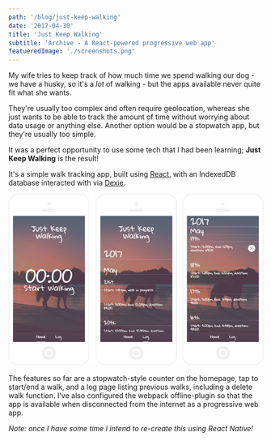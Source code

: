 ```yaml
---
path: '/blog/just-keep-walking'
date: '2017-04-30'
title: 'Just Keep Walking'
subtitle: 'Archive - A React-powered progressive web app'
featueredImage: './screenshots.png'
---
```


My wife tries to keep track of how much time we spend walking our dog - we have a husky, so it's a <em>lot</em> of walking - but the apps available never quite fit what she wants.

They're usually too complex and often require geolocation, whereas she just wants to be able to track the amount of time without worrying about data usage or anything else. Another option would be a stopwatch app, but they're usually too simple.

It was a perfect opportunity to use some tech that I had been learning; <strong>Just Keep Walking</strong> is the result!

It's a simple walk tracking app, built using <a href="https://facebook.github.io/react/" target="_blank">React</a>, with an IndexedDB database interacted with via <a href="http://dexie.org/" target="_blank">Dexie</a>.

![Screenshots](./screenshots.png)

The features so far are a stopwatch-style counter on the homepage, tap to start/end a walk, and a log page listing previous walks, including a delete walk function. I've also configured the webpack offline-plugin so that the app is available when disconnected from the internet as a progressive web app.

*Note: once I have some time I intend to re-create this using React Native!*
